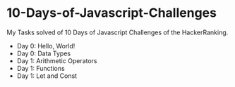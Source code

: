 # 10-Days-of-Javascript-Challenges
My Tasks solved of  10 Days of Javascript Challenges of the HackerRanking.
<ul>
  <li>Day 0: Hello, World!</li>
  <li>Day 0: Data Types</li>
  <li>Day 1: Arithmetic Operators</li>
  <li>Day 1: Functions</li>
  <li>Day 1: Let and Const</li>
</ul>
